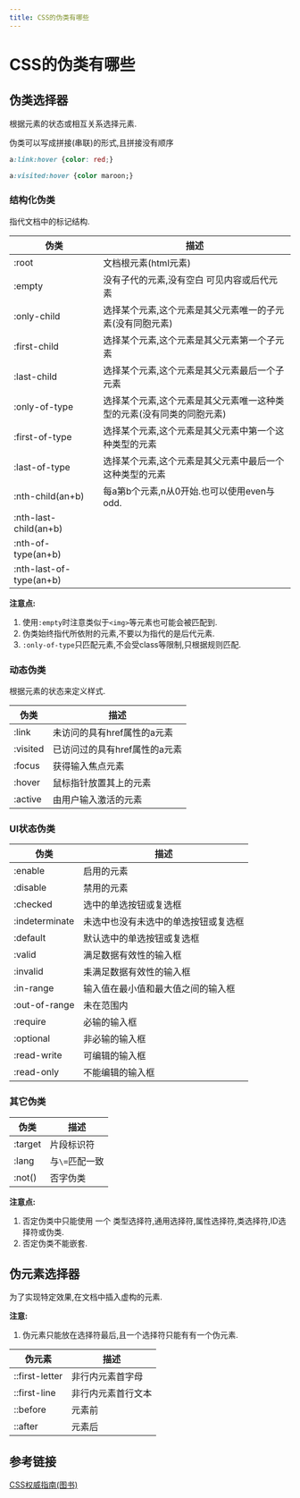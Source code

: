 ```yaml
---
title: CSS的伪类有哪些
---
```


# CSS的伪类有哪些

## 伪类选择器

根据元素的状态或相互关系选择元素.

伪类可以写成拼接(串联)的形式,且拼接没有顺序

```css
a:link:hover {color: red;}

a:visited:hover {color maroon;}
```

### 结构化伪类

指代文档中的标记结构.

伪类|描述
---|---
:root|文档根元素(html元素)
:empty|没有子代的元素,没有空白 可见内容或后代元素
:only-child|选择某个元素,这个元素是其父元素唯一的子元素(没有同胞元素)
:first-child|选择某个元素,这个元素是其父元素第一个子元素
:last-child|选择某个元素,这个元素是其父元素最后一个子元素
:only-of-type|选择某个元素,这个元素是其父元素唯一这种类型的元素(没有同类的同胞元素)
:first-of-type|选择某个元素,这个元素是其父元素中第一个这种类型的元素
:last-of-type|选择某个元素,这个元素是其父元素中最后一个这种类型的元素
:nth-child(an+b)|每a第b个元素,n从0开始.也可以使用even与odd.
:nth-last-child(an+b)|
:nth-of-type(an+b)|
:nth-last-of-type(an+b)|
**注意点:**
1. 使用`:empty`时注意类似于`<img>`等元素也可能会被匹配到.
2. 伪类始终指代所依附的元素,不要以为指代的是后代元素.
3. `:only-of-type`只匹配元素,不会受class等限制,只根据规则匹配.

### 动态伪类

根据元素的状态来定义样式.

伪类|描述
---|---
:link|未访问的具有href属性的a元素
:visited|已访问过的具有href属性的a元素
:focus|获得输入焦点元素
:hover|鼠标指针放置其上的元素
:active|由用户输入激活的元素

### UI状态伪类

伪类|描述
---|---
:enable|启用的元素
:disable|禁用的元素
:checked|选中的单选按钮或复选框
:indeterminate|未选中也没有未选中的单选按钮或复选框
:default|默认选中的单选按钮或复选框
:valid|满足数据有效性的输入框
:invalid|耒满足数据有效性的输入框
:in-range|输入值在最小值和最大值之间的输入框
:out-of-range|未在范围内
:require|必输的输入框
:optional|非必输的输入框
:read-write|可编辑的输入框
:read-only|不能编辑的输入框

### 其它伪类

伪类|描述
---|---
:target|片段标识符
:lang|与`\=`匹配一致
:not()|否字伪类

**注意点:**
1. 否定伪类中只能使用  一个 类型选择符,通用选择符,属性选择符,类选择符,ID选择符或伪类.
2. 否定伪类不能嵌套.

## 伪元素选择器

为了实现特定效果,在文档中插入虚构的元素.

**注意:**

1. 伪元素只能放在选择符最后,且一个选择符只能有有一个伪元素.

伪元素|描述
---|---
::first-letter|非行内元素首字母
::first-line|非行内元素首行文本
::before|元素前
::after|元素后

## 参考链接

[CSS权威指南(图书)]()